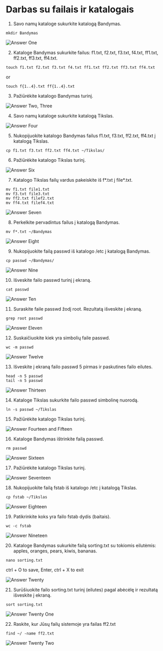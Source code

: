 # Darbas su failais ir katalogais

1. Savo namų kataloge sukurkite katalogą Bandymas.

```
mkdir Bandymas
```

![Answer One](./images/answer1.png)

2. Kataloge Bandymas sukurkite failus: f1.txt, f2.txt, f3.txt, f4.txt, ff1.txt, ff2.txt, ff3.txt, ff4.txt. 

```
touch f1.txt f2.txt f3.txt f4.txt ff1.txt ff2.txt ff3.txt ff4.txt
```

or

```
touch f{1..4}.txt ff{1..4}.txt
```

3. Pažiūrėkite katalogo Bandymas turinį. 

![Answer Two, Three](./images/answer2-3.png)

4. Savo namų kataloge sukurkite katalogą Tikslas. 

![Answer Four](./images/answer4.png)

5. Nukopijuokite katalogo Bandymas failus f1.txt, f3.txt, ff2.txt, ff4.txt į katalogą Tikslas. 

```
cp f1.txt f3.txt ff2.txt ff4.txt ~/Tikslas/
```

6. Pažiūrėkite katalogo Tikslas turinį. 

![Answer Six](./images/answer6.png)

7. Katalogo Tikslas failų vardus pakeiskite iš f*.txt į file*.txt. 

```
mv f1.txt file1.txt
mv f3.txt file3.txt
mv ff2.txt filef2.txt
mv ff4.txt filef4.txt
```

![Answer Seven](./images/answer7.png)

8. Perkelkite pervadintus failus į katalogą Bandymas.

```
mv f*.txt ~/Bandymas
```

![Answer Eight](./images/answer8.png)

9.  Nukopijuokite failą passwd iš katalogo /etc į katalogą Bandymas. 

```
cp passwd ~/Bandymas/
```

![Answer Nine](./images/answer9.png)

10. Išveskite failo passwd turinį į ekraną. 

```
cat passwd
```

![Answer Ten](./images/answer10.png)

11.  Suraskite faile passwd žodį root. Rezultatą išveskite į ekraną. 

```
grep root passwd
```

![Answer Eleven](./images/answer11.png)

12.  Suskaičiuokite kiek yra simbolių faile passwd.  

```
wc -m passwd
```

![Answer Twelve](./images/answer12.png)
    
13.  Išveskite į ekraną failo passwd 5 pirmas ir paskutines failo eilutes. 

```
head -n 5 passwd
tail -n 5 passwd
```
    
![Answer Thirteen](./images/answer13.png)

14.  Kataloge Tikslas sukurkite failo passwd simbolinę nuorodą. 

```
ln -s passwd ~/Tikslas
```

15.  Pažiūrėkite katalogo Tikslas turinį. 
   
![Answer Fourteen and Fifteen](./images/answer14-15.png)

16.   Kataloge Bandymas ištrinkite failą passwd. 
    
```
rm passwd
```

![Answer Sixteen](./images/answer16.png)

17.  Pažiūrėkite katalogo Tikslas turinį. 

![Answer Seventeen](./images/answer17.png)    

18.  Nukopijuokite failą fstab iš katalogo /etc į katalogą Tikslas. 

```
cp fstab ~/Tikslas
```

![Answer Eighteen](./images/answer18.png)  

19.  Patikrinkite koks yra failo fstab dydis (baitais). 
    
```
wc -c fstab
```

![Answer Nineteen](./images/answer19.png)  

20.  Kataloge Bandymas sukurkite failą sorting.txt su tokiomis eilutėmis: apples, oranges, pears, kiwis, bananas. 
    
```
nano sorting.txt
```

ctrl + O to save, Enter, ctrl + X to exit

![Answer Twenty](./images/answer20.png) 

21.  Surūšiuokite failo sorting.txt turinį (eilutes) pagal abėcėlę ir rezultatą išveskite į ekraną. 
    
```
sort sorting.txt
```

![Answer Twenty One](./images/answer21.png) 

22.  Raskite, kur Jūsų failų sistemoje yra failas ff2.txt

```
find ~/ -name ff2.txt
```

![Answer Twenty Two](./images/answer22.png) 
